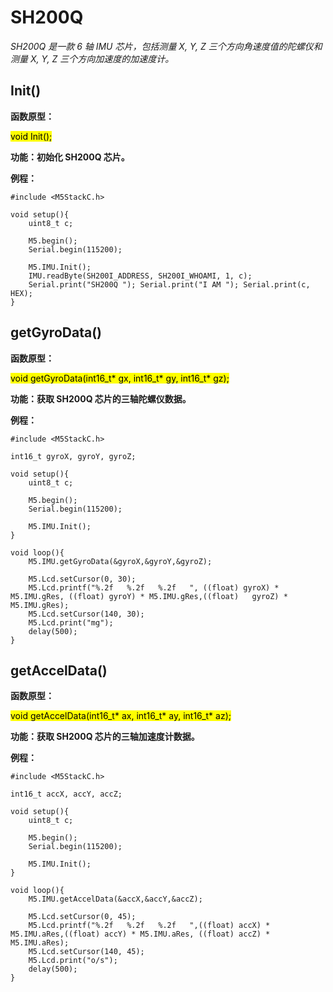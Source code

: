 # SH200Q

*SH200Q 是一款 6 轴 IMU 芯片，包括测量 X, Y, Z 三个方向角速度值的陀螺仪和测量 X, Y, Z 三个方向加速度的加速度计。*

## Init()

**函数原型：**

<mark>void Init();</mark>

**功能：初始化 SH200Q 芯片。**

**例程：**
```arduino
#include <M5StackC.h>

void setup(){
    uint8_t c;

    M5.begin();
    Serial.begin(115200);

    M5.IMU.Init();
    IMU.readByte(SH200I_ADDRESS, SH200I_WHOAMI, 1, c);
    Serial.print("SH200Q "); Serial.print("I AM "); Serial.print(c, HEX);
}
```

## getGyroData()

**函数原型：**

<mark>void getGyroData(int16_t* gx, int16_t* gy, int16_t* gz);</mark>

**功能：获取 SH200Q 芯片的三轴陀螺仪数据。**

**例程：**
```arduino
#include <M5StackC.h>

int16_t gyroX, gyroY, gyroZ;

void setup(){
    uint8_t c;

    M5.begin();
    Serial.begin(115200);

    M5.IMU.Init();
}

void loop(){
    M5.IMU.getGyroData(&gyroX,&gyroY,&gyroZ);
    
    M5.Lcd.setCursor(0, 30);
    M5.Lcd.printf("%.2f   %.2f   %.2f   ", ((float) gyroX) * M5.IMU.gRes, ((float) gyroY) * M5.IMU.gRes,((float)   gyroZ) * M5.IMU.gRes);
    M5.Lcd.setCursor(140, 30);
    M5.Lcd.print("mg");
    delay(500);
}
```

## getAccelData()

**函数原型：**

<mark>void getAccelData(int16_t* ax, int16_t* ay, int16_t* az);</mark>

**功能：获取 SH200Q 芯片的三轴加速度计数据。**

**例程：**
```arduino
#include <M5StackC.h>

int16_t accX, accY, accZ;

void setup(){
    uint8_t c;

    M5.begin();
    Serial.begin(115200);

    M5.IMU.Init();
}

void loop(){
    M5.IMU.getAccelData(&accX,&accY,&accZ);
    
    M5.Lcd.setCursor(0, 45);
    M5.Lcd.printf("%.2f   %.2f   %.2f   ",((float) accX) * M5.IMU.aRes,((float) accY) * M5.IMU.aRes, ((float) accZ) * M5.IMU.aRes);
    M5.Lcd.setCursor(140, 45);
    M5.Lcd.print("o/s");
    delay(500);
}
```
